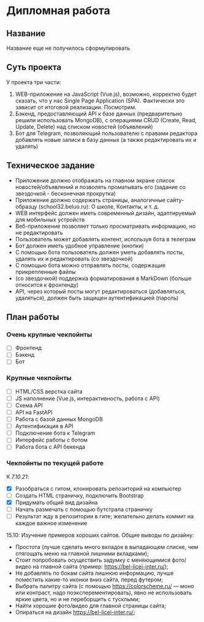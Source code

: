 # Дипломная работа

## Название

Название еще не получилось сформулировать

## Суть проекта

У проекта три части:

1. WEB-приложение на JavaScript (Vue.js), возможно, корректно будет сказать, что у нас Single Page Application (SPA). Фактически это зависит от итоговой реализации. Посмотрим.
2. Бэкенд, предоставляющий API к базе данных (предварительно решили использовать MongoDB), с операциями CRUD (Create, Read, Update, Delete) над списком новостей (объявлений)
3. Бот для Telegram, позволяющий пользователю с правами редактора добавлять новые записи в базу данных (а также редактировать их и удалять)

## Техническое задание

- Приложение должно отображать на главном экране список новостей/объявлений и позволять проматывать его (задание со звездочкой - бесконечная прокрутка)
- Приложение должно содержать страницы, аналогичные сайту-образцу (school32.beluo.ru): О школе, Контакты, и т. д.
- WEB интерфейс должен иметь современный дизайн, адаптируемый для мобильных устройств
- Веб-приложение позволяет только просматривать информацию, но не редактировать
- Пользователь может добавлять контент, используя бота в телеграм
- Бот должен иметь удобное управление (кнопки)
- С помощью бота пользователь должен уметь добавлять посты, удалять их и редактировать (со звездочкой)
- С помощью бота можно отправлять посты, содержащие прикрепленные файлы
- (со звездочкой) поддержка форматирования в MarkDown (больше относится к фронтенду)
- API, через который посты могут редактироваться (добавляться, удаляться), должен быть защищен аутентификацией (пароль)

## План работы

### Очень крупные чекпойнты

- [ ] Фронтенд
- [ ] Бэкенд
- [ ] Бот

### Крупные чекпойнты

- [ ] HTML/CSS верстка сайта
- [ ] JS наполнение (Vue.js, интерактивность, работа с API)
- [ ] Схема API
- [ ] API на FastAPI
- [ ] Работа с базой данных MongoDB
- [ ] Аутентификация в API
- [ ] Подключение бота к Telegram
- [ ] Интерфейс работы с ботом
- [ ] Работа бота с API бекенда

### Чекпойнты по текущей работе

К *7.10.21*:
- [x] Разобраться с гитом, клонировать репозиторий на компьютер 
- [ ] Создать HTML страничку, подключить Bootstrap
- [x] Придумать общий вид дизайна
- [ ] Начать размечать с помощью бутстрапа страничку
- [ ] Результат жду в репозитории в гите; желательно делать коммит на каждое важное изменение

15.10:
Изучение примеров хороших сайтов. Общие выводы по дизайну:
- Простота (лучше сделать много вкладок в выпадающем списке, чем отягощать меню на главной лишними вкладками);
- Стоит попробовать осуществить задумку с меняющимися фото/видео на главной сайта (пример: https://bel-licei-inter.ru/);
- Не добавлять по бокам сайта лишнюю информацию, лучше поместить какие-то иконки вниз сайта, перед футером;
- Выбрать палитру сайта (с помощью https://colorscheme.ru/ — моно или контраст, надо поэксперементировать), явно не использовать яркие цвета, но и не переборщить с тусклыми;
- Найти хорошие фото/видео для главной страницы сайта;
- Опираться на дизайн https://bel-licei-inter.ru/;